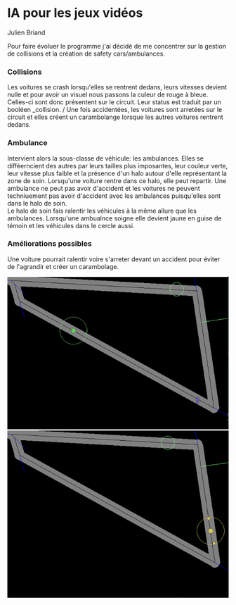 # IA pour les jeux vidéos
Julien Briand

Pour faire évoluer le programme j'ai décidé de me concentrer sur la gestion de collisions et la création de safety cars/ambulances. 

### Collisions
Les voitures se crash lorsqu'elles se rentrent dedans, leurs vitesses devient nulle et pour avoir un visuel nous passons la culeur de rouge à bleue. Celles-ci sont donc présentent sur le circuit. Leur status est traduit par un booléen _collision. / Une fois accidentées, les voitures sont arretées sur le circuit et elles créent un carambolange lorsque les autres voitures rentrent dedans.

### Ambulance
Intervient alors la sous-classe de véhicule: les ambulances. Elles se difféerncient des autres par leurs tailles plus imposantes, leur couleur verte, leur vitesse plus faible et la présence d'un halo autour d'elle représentant la zone de soin. Lorsqu'une voiture rentre dans ce halo, elle peut repartir. Une ambulance ne peut pas avoir d'accident et les voitures ne peuvent techniuement pas avoir d'accident avec les ambulances puisqu'elles sont dans le halo de soin.\
Le halo de soin fais ralentir les véhicules à la même allure que les ambulances. Lorsqu'une ambualnce soigne elle devient jaune en guise de témoin et les véhicules dans le cercle aussi.

### Améliorations possibles
Une voiture pourrait ralentir voire s'arreter devant un accident pour éviter de l'agrandir et créer un carambolage.

<img src="./pictures/beforeAcc.png">
<img src="./pictures/afterAcc.png">